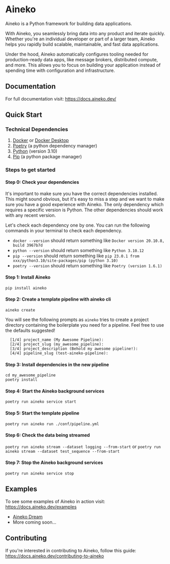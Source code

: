 # Aineko

Aineko is a Python framework for building data applications.

With Aineko, you seamlessly bring data into any product and iterate quickly. Whether you're an individual developer or part of a larger team, Aineko helps you rapidly build scalable, maintainable, and fast data applications.

Under the hood, Aineko automatically configures tooling needed for production-ready data apps, like message brokers, distributed compute, and more. This allows you to focus on building your application instead of spending time with configuration and infrastructure.

## Documentation

For full documentation visit: https://docs.aineko.dev/

## Quick Start

### Technical Dependencies

1. [Docker](https://www.docker.com/get-started/) or [Docker Desktop](htps://www.docker.com/products/docker-desktop)
2. [Poetry](https://python-poetry.org/docs/#installation) (a python dependency manager)
3. [Python](https://www.python.org/downloads/) (version 3.10)
4. [Pip](https://pip.pypa.io/en/stable/installation/) (a python package manager)

### Steps to get started
#### Step 0: Check your dependencies

It's important to make sure you have the correct dependencies installed. This might sound obvious, but it's easy to miss a step and we want to make sure you have a good experience with Aineko. The only dependency which requires a specific version is Python. The other dependencies should work with any recent version.

Let's check each dependency one by one. You can run the following commands in your terminal to check each dependency.

* `docker --version` should return something like `Docker version 20.10.8, build 3967b7d`
* `python --version` should return something like `Python 3.10.12`
* `pip --version` should return something like `pip 23.0.1 from xxx/python3.10/site-packages/pip (python 3.10)`
* `poetry --version` should return something like `Poetry (version 1.6.1)`

#### Step 1: Install Aineko

`pip install aineko`

#### Step 2: Create a template pipeline with aineko cli

`aineko create`

You will see the following prompts as `aineko` tries to create a project directory containing the boilerplate you need for a pipeline. Feel free to use the defaults suggested!

```
  [1/4] project_name (My Awesome Pipeline):
  [2/4] project_slug (my_awesome_pipeline):
  [3/4] project_description (Behold my awesome pipeline!):
  [4/4] pipeline_slug (test-aineko-pipeline):
```

#### Step 3: Install dependencies in the new pipeline

```
cd my_awesome_pipeline
poetry install
```

#### Step 4: Start the Aineko background services

`poetry run aineko service start`

#### Step 5: Start the template pipeline

`poetry run aineko run ./conf/pipeline.yml`

#### Step 6: Check the data being streamed

`poetry run aineko stream --dataset logging --from-start`
or
`poetry run aineko stream --dataset test_sequence --from-start`

#### Step 7: Stop the Aineko background services

`poetry run aineko service stop`

## Examples

To see some examples of Aineko in action visit: https://docs.aineko.dev/examples

- [Aineko Dream](https://github.com/aineko-dev/aineko-dream)
- More coming soon...

## Contributing

If you're interested in contributing to Aineko, follow this guide: https://docs.aineko.dev/contributing-to-aineko
